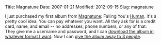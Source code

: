 Title: Magnatune
Date: 2007-01-21
Modified: 2012-09-15
Slug: magnatune

I just purchased my first album from <a href="http://magnatune.com/" >Magnatune</a>: Falling You's <a href="http://magnatune.com/artists/albums/fallingyou-human/" >Human</a>. It's a pretty cool idea. You can pay whatever you want. All they ask for is a credit card, name, and email -- no addresses, phone numbers, or any of that. They give me a username and password, and I can <a href="http://magnatune.com/artists/albums/fallingyou-human/download" >download the album in whatever format I want</a>. Now I can <a href="http://magnatune.com/info/give" >give the album away to 3 people</a>.
